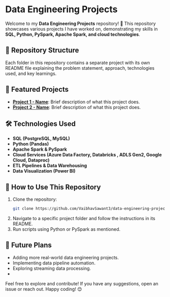 # Data Engineering Projects

Welcome to my **Data Engineering Projects** repository! 🚀 This repository showcases various projects I have worked on, demonstrating my skills in **SQL, Python, PySpark, Apache Spark, and cloud technologies**.

## 📂 Repository Structure

Each folder in this repository contains a separate project with its own README file explaining the problem statement, approach, technologies used, and key learnings.


## 📌 Featured Projects

- **[Project 1 - Name](./project-1/README.md)**: Brief description of what this project does.
- **[Project 2 - Name](./project-2/README.md)**: Brief description of what this project does.
  
## 🛠️ Technologies Used

- **SQL (PostgreSQL, MySQL)**
- **Python (Pandas)**
- **Apache Spark & PySpark**
- **Cloud Services (Azure Data Factory, Databricks , ADLS Gen2, Google Cloud, Dataproc)**
- **ETL Pipelines & Data Warehousing**
- **Data Visualization (Power BI)**

## 📜 How to Use This Repository

1. Clone the repository:
   ```sh
   git clone https://github.com/VaibhavSawant3/data-engineering-projects.git
2. Navigate to a specific project folder and follow the instructions in its README.
3. Run scripts using Python or PySpark as mentioned.

## 🚀 Future Plans
- Adding more real-world data engineering projects.
- Implementing data pipeline automation.
- Exploring streaming data processing.
- 
Feel free to explore and contribute! If you have any suggestions, open an issue or reach out. Happy coding! 😊

